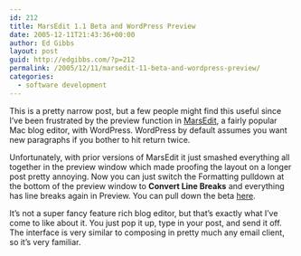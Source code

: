 ```yaml
---
id: 212
title: MarsEdit 1.1 Beta and WordPress Preview
date: 2005-12-11T21:43:36+00:00
author: Ed Gibbs
layout: post
guid: http://edgibbs.com/?p=212
permalink: /2005/12/11/marsedit-11-beta-and-wordpress-preview/
categories:
  - software development
---
```

This is a pretty narrow post, but a few people might find this useful since I&#8217;ve been frustrated by the preview function in [MarsEdit](http://ranchero.com/marsedit/), a fairly popular Mac blog editor, with WordPress. WordPress by default assumes you want new paragraphs if you bother to hit return twice.

Unfortunately, with prior versions of MarsEdit it just smashed everything all together in the preview window which made proofing the layout on a longer post pretty annoying. Now you can just switch the Formatting pulldown at the bottom of the preview window to **Convert Line Breaks** and everything has line breaks again in Preview. You can pull down the beta [here](http://ranchero.com/marsedit/beta.php).

It&#8217;s not a super fancy feature rich blog editor, but that&#8217;s exactly what I&#8217;ve come to like about it. You just pop it up, type in your post, and send it off. The interface is very similar to composing in pretty much any email client, so it&#8217;s very familiar.